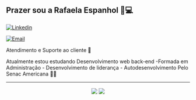 <h2>Prazer sou a Rafaela Espanhol 👩💻</h2>

[![Linkedin](https://img.shields.io/badge/-LinkedIn-blue?style=flat&logo=Linkedin&logoColor=white)](https://www.linkedin.com/in/rafaela-espanhol-540a711b4/)

[![Email](https://img.shields.io/badge/-Outlook-blue?style=flat&logo=Mail&logoColor=white)](rafaelacarolinaespanhol98@gmail.com)

Atendimento e Suporte ao cliente 🤝

Atualmente estou estudando Desenvolvimento web back-end 
-Formada em Administração - Desenvolvimento de liderança - Autodesenvolvimento 
Pelo Senac Americana 🧑‍🎓
<hr>
<p align="center"> 
  <img align="center" src="https://github-readme-stats.vercel.app/api?username=rafaelaespanhol&show_icons=true&layout=compact" />
  <img align="center" src="https://github-readme-stats.vercel.app/api/top-langs/?username=rafaelaespanhol&show_icons=true&layout=compact" />
</p>
